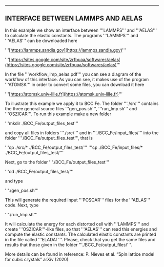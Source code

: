 
-----------------------------------
INTERFACE BETWEEN LAMMPS AND AELAS
-----------------------------------

In this example we show an interface between '''LAMMPS''' and '''AELAS''' to calculate the elastic constants. The programs '''LAMMPS''' and '''AELAS''' can be downloaded here

'''[https://lammps.sandia.gov](https://lammps.sandia.gov)'''

'''[https://sites.google.com/site/zrfbuaa/softwares/aelas](https://sites.google.com/site/zrfbuaa/softwares/aelas)'''

In the file '''workflow_lmp_aelas.pdf''' you can see a diagram of the workflow of this interface.
As you can see, it makes use of the program '''ATOMSK''' in order to convert some files, you can download it here 

'''[https://atomsk.univ-lille.fr](https://atomsk.univ-lille.fr)'''

To illustrate this example we apply it to BCC Fe. The folder '''./src''' contains the three general source files '''gen_pos.sh''', '''run_lmp.sh''' and '''OSZICAR'''.
To run this example make a new folder

'''mkdir ./BCC_Fe/output_files_test'''

and copy all files in folders '''./src/''' and in '''./BCC_Fe/input_files/''' into the folder '''./BCC_Fe/output_files_test''', that is

'''cp ./src/* ./BCC_Fe/output_files_test/'''
'''cp ./BCC_Fe/input_files/* ./BCC_Fe/output_files_test/'''

Next, go to the folder '''./BCC_Fe/output_files_test'''

'''cd ./BCC_Fe/output_files_test/'''

and type 

'''./gen_pos.sh'''

This will generate the required input '''POSCAR''' files for the '''AELAS''' code. Next, type

'''./run_lmp.sh'''

It will calculate the energy for each distorted cell with '''LAMMPS''' and create '''OSZICAR'''-like files, so that '''AELAS''' can read this energies and compute the elastic constants. The calculated elastic constants are printed in the file called '''ELADAT'''. Please, check that you get the same files and results that those given in the folder '''./BCC_Fe/output_files/'''.

More details can be found in reference: 
P. Nieves et al. “Spin lattice model for cubic crystals” arXiv (2020)